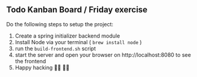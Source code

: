 ## Todo Kanban Board / Friday exercise

Do the following steps to setup the project:

1. Create a spring initializer backend module
2. Install Node via your terminal ( `brew install node` )
3. run the `build-frontend.sh` script
4. start the server and open your browser on http://localhost:8080 to see the frontend
5. Happy hacking 👩‍💻 👨‍💻
